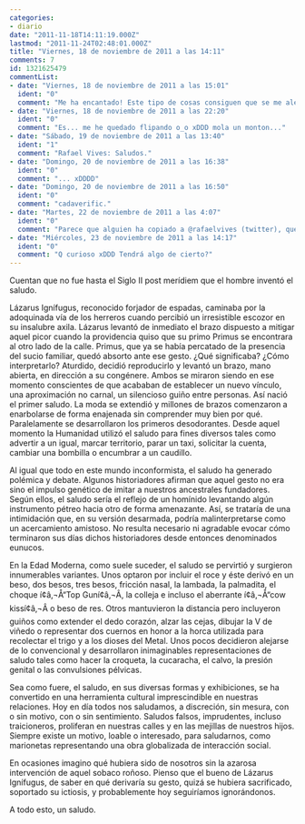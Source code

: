 ```yaml
---
categories:
- diario
date: "2011-11-18T14:11:19.000Z"
lastmod: "2011-11-24T02:48:01.000Z"
title: "Viernes, 18 de noviembre de 2011 a las 14:11"
comments: 7
id: 1321625479
commentList:
- date: "Viernes, 18 de noviembre de 2011 a las 15:01"
  ident: "0"
  comment: "Me ha encantado! Este tipo de cosas consiguen que se me alegre el día..."
- date: "Viernes, 18 de noviembre de 2011 a las 22:20"
  ident: "0"
  comment: "Es... me he quedado flipando o_o xDDD mola un monton..."
- date: "Sábado, 19 de noviembre de 2011 a las 13:40"
  ident: "1"
  comment: "Rafael Vives: Saludos."
- date: "Domingo, 20 de noviembre de 2011 a las 16:38"
  ident: "0"
  comment: "... xDDDD"
- date: "Domingo, 20 de noviembre de 2011 a las 16:50"
  ident: "0"
  comment: "cadaverific."
- date: "Martes, 22 de noviembre de 2011 a las 4:07"
  ident: "0"
  comment: "Parece que alguien ha copiado a @rafaelvives (twitter), que empezó en un blog hace poco, y ésta es su primera publicación."
- date: "Miércoles, 23 de noviembre de 2011 a las 14:17"
  ident: "0"
  comment: "Q curioso xDDD Tendrá algo de cierto?"
---
```


Cuentan que no fue hasta el Siglo II post merídiem que el hombre inventó el saludo.  
  
Lázarus Ignífugus, reconocido forjador de espadas, caminaba por la adoquinada vía de los herreros cuando percibió un irresistible escozor en su insalubre axila. Lázarus levantó de inmediato el brazo dispuesto a mitigar aquel picor cuando la providencia quiso que su primo Primus se encontrara al otro lado de la calle. Primus, que ya se había percatado de la presencia del sucio familiar, quedó absorto ante ese gesto. ¿Qué significaba? ¿Cómo interpretarlo? Aturdido, decidió reproducirlo y levantó un brazo, mano abierta, en dirección a su congénere. Ambos se miraron siendo en ese momento conscientes de que acababan de establecer un nuevo vínculo, una aproximación no carnal, un silencioso guiño entre personas. Así nació el primer saludo. La moda se extendió y millones de brazos comenzaron a enarbolarse de forma enajenada sin comprender muy bien por qué. Paralelamente se desarrollaron los primeros desodorantes. Desde aquel momento la Humanidad utilizó el saludo para fines diversos tales como advertir a un igual, marcar territorio, parar un taxi, solicitar la cuenta, cambiar una bombilla o encumbrar a un caudillo.  
  
Al igual que todo en este mundo inconformista, el saludo ha generado polémica y debate. Algunos historiadores afirman que aquel gesto no era sino el impulso genético de imitar a nuestros ancestrales fundadores. Según ellos, el saludo sería el reflejo de un homínido levantando algún instrumento pétreo hacia otro de forma amenazante. Así, se trataría de una intimidación que, en su versión desarmada, podría malinterpretarse como un acercamiento amistoso. No resulta necesario ni agradable evocar cómo terminaron sus días dichos historiadores desde entonces denominados eunucos.  
  
En la Edad Moderna, como suele suceder, el saludo se pervirtió y surgieron innumerables variantes. Unos optaron por incluir el roce y éste derivó en un beso, dos besos, tres besos, fricción nasal, la lambada, la palmadita, el choque í¢â‚¬Å“Top Guní¢â‚¬Â, la colleja e incluso el aberrante í¢â‚¬Å“cow kissí¢â‚¬Â o beso de res. Otros mantuvieron la distancia pero incluyeron guiños como extender el dedo corazón, alzar las cejas, dibujar la V de viñedo o representar dos cuernos en honor a la horca utilizada para recolectar el trigo y a los dioses del Metal. Unos pocos decidieron alejarse de lo convencional y desarrollaron inimaginables representaciones de saludo tales como hacer la croqueta, la cucaracha, el calvo, la presión genital o las convulsiones pélvicas.  
  
Sea como fuere, el saludo, en sus diversas formas y exhibiciones, se ha convertido en una herramienta cultural imprescindible en nuestras relaciones. Hoy en día todos nos saludamos, a discreción, sin mesura, con o sin motivo, con o sin sentimiento. Saludos falsos, imprudentes, incluso traicioneros, proliferan en nuestras calles y en las mejillas de nuestros hijos. Siempre existe un motivo, loable o interesado, para saludarnos, como marionetas representando una obra globalizada de interacción social.  
  
En ocasiones imagino qué hubiera sido de nosotros sin la azarosa intervención de aquel sobaco roñoso. Pienso que el bueno de Lázarus Ignífugus, de saber en qué derivaría su gesto, quizá se hubiera sacrificado, soportado su ictiosis, y probablemente hoy seguiríamos ignorándonos.  
  
A todo esto, un saludo.